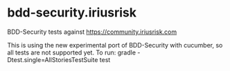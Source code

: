 # bdd-security.iriusrisk
BDD-Security tests against https://community.iriusrisk.com

This is using the new experimental port of BDD-Security with cucumber, so all tests are not supported yet.
To run:
   gradle -Dtest.single=AllStoriesTestSuite test
